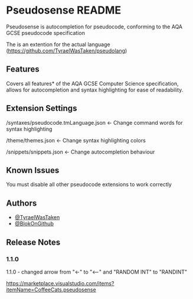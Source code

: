 # Pseudosense README

Pseudosense is autocompletion for pseudocode, conforming to the AQA GCSE pseudocode specification

The is an extention for the actual language (https://github.com/TyraelWasTaken/pseudolang)

## Features

Covers all features* of the AQA GCSE Computer Science specification, allows for autocompletion and syntax highlighting for ease of readability.

## Extension Settings

/syntaxes/pseudocode.tmLanguage.json <- Change command words for syntax highlighting

/theme/themes.json <- Change syntax highlighting colors

/snippets/snippets.json <- Change autocompletion behaviour

## Known Issues

You must disable all other pseudocode extensions to work correctly

## Authors
- [@TyraelWasTaken](https://www.github.com/TyraelWasTaken)
- [@BlokOnGithub](https://www.github.com/BlokOnGithub)

## Release Notes

### 1.1.0

1.1.0 - changed arrow from "<-" to "<--" and "RANDOM INT" to "RANDINT"

https://marketplace.visualstudio.com/items?itemName=CoffeeCats.pseudosense
